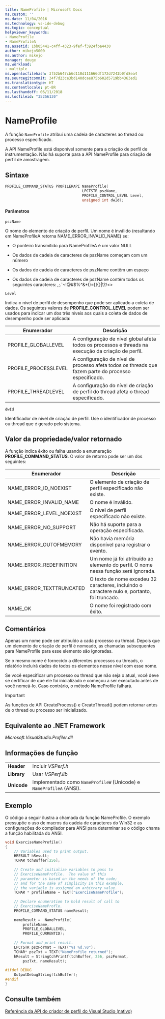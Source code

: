 ```yaml
---
title: NameProfile | Microsoft Docs
ms.custom: ''
ms.date: 11/04/2016
ms.technology: vs-ide-debug
ms.topic: conceptual
helpviewer_keywords:
- NameProfile
- NameProfileA
ms.assetid: 1bb05441-c4ff-4323-9fef-f3924fba4430
author: mikejo5000
ms.author: mikejo
manager: douge
ms.workload:
- multiple
ms.openlocfilehash: 3f52b647cb6d110d111666df172d7243b0fd8ea4
ms.sourcegitcommit: 34f7d23ce3bd140dcae875b602d5719bb4363ed1
ms.translationtype: HT
ms.contentlocale: pt-BR
ms.lasthandoff: 06/11/2018
ms.locfileid: "35256130"
---
```

# <a name="nameprofile"></a>NameProfile
A função `NameProfile` atribui uma cadeia de caracteres ao thread ou processo especificado.  
  
 A API NameProfile está disponível somente para a criação de perfil de instrumentação. Não há suporte para a API NameProfile para criação de perfil de amostragem.  
  
## <a name="syntax"></a>Sintaxe  
  
```cpp  
PROFILE_COMMAND_STATUS PROFILERAPI NameProfile(  
                                   LPCTSTR pszName,   
                                   PROFILE_CONTROL_LEVEL Level,  
                                   unsigned int dwId);  
```  
  
#### <a name="parameters"></a>Parâmetros  
 `pszName`  
  
 O nome do elemento de criação de perfil. Um nome é inválido (resultando em NameProfileA retorna NAME_ERROR_INVALID_NAME) se:  
  
-   O ponteiro transmitido para NameProfileA é um valor NULL  
  
-   Os dados de cadeia de caracteres de pszName começam com um número  
  
-   Os dados de cadeia de caracteres de pszName contêm um espaço  
  
-   Os dados de cadeia de caracteres de pszName contêm todos os seguintes caracteres: ,;.`~!@#$%^&*()=[]{}&#124;\\?/<>  
  
 `Level`  
  
 Indica o nível de perfil de desempenho que pode ser aplicado a coleta de dados. Os seguintes valores de **PROFILE_CONTROL_LEVEL** podem ser usados para indicar um dos três níveis aos quais a coleta de dados de desempenho pode ser aplicada:  
  
|Enumerador|Descrição|  
|----------------|-----------------|  
|PROFILE_GLOBALLEVEL|A configuração de nível global afeta todos os processos e threads na execução da criação de perfil.|  
|PROFILE_PROCESSLEVEL|A configuração de nível de processo afeta todos os threads que fazem parte do processo especificado.|  
|PROFILE_THREADLEVEL|A configuração do nível de criação de perfil do thread afeta o thread especificado.|  
  
 `dwId`  
  
 Identificador de nível de criação de perfil. Use o identificador de processo ou thread que é gerado pelo sistema.  
  
## <a name="property-valuereturn-value"></a>Valor da propriedade/valor retornado  
 A função indica êxito ou falha usando a enumeração **PROFILE_COMMAND_STATUS**. O valor de retorno pode ser um dos seguintes:  
  
|Enumerador|Descrição|  
|----------------|-----------------|  
|NAME_ERROR_ID_NOEXIST|O elemento de criação de perfil especificado não existe.|  
|NAME_ERROR_INVALID_NAME|O nome é inválido.|  
|NAME_ERROR_LEVEL_NOEXIST|O nível de perfil especificado não existe.|  
|NAME_ERROR_NO_SUPPORT|Não há suporte para a operação especificada.|  
|NAME_ERROR_OUTOFMEMORY|Não havia memória disponível para registrar o evento.|  
|NAME_ERROR_REDEFINITION|Um nome já foi atribuído ao elemento do perfil. O nome nessa função será ignorada.|  
|NAME_ERROR_TEXTTRUNCATED|O texto de nome excedeu 32 caracteres, incluindo o caractere nulo e, portanto, foi truncado.|  
|NAME_OK|O nome foi registrado com êxito.|  
  
## <a name="remarks"></a>Comentários  
 Apenas um nome pode ser atribuído a cada processo ou thread. Depois que um elemento de criação de perfil é nomeado, as chamadas subsequentes para NameProfile para esse elemento são ignoradas.  
  
 Se o mesmo nome é fornecido a diferentes processos ou threads, o relatório incluirá dados de todos os elementos nesse nível com esse nome.  
  
 Se você especificar um processo ou thread que não seja o atual, você deve se certificar de que ele foi inicializado e começou a ser executado antes de você nomeá-lo. Caso contrário, o método NameProfile falhará.  
  
> [!IMPORTANT]
>  As funções de API CreateProcess() e CreateThread() podem retornar antes de o thread ou processo ser inicializado.  
  
## <a name="net-framework-equivalent"></a>Equivalente ao .NET Framework  
 *Microsoft.VisualStudio.Profiler.dll*  
  
## <a name="function-information"></a>Informações de função  
  
|||  
|-|-|  
|**Header**|Incluir *VSPerf.h*|  
|**Library**|Usar *VSPerf.lib*|  
|**Unicode**|Implementado como `NameProfileW` (Unicode) e `NameProfileA` (ANSI).|  
  
## <a name="example"></a>Exemplo  
 O código a seguir ilustra a chamada da função NameProfile. O exemplo pressupõe o uso de macros da cadeia de caracteres do Win32 e as configurações do compilador para ANSI para determinar se o código chama a função habilitada do ANSI.  
  
```cpp  
void ExerciseNameProfile()  
{  
    // Variables used to print output.  
    HRESULT hResult;  
    TCHAR tchBuffer[256];  
  
    // Create and initialize variables to pass to   
    // ExerciseNameProfile.  The value of this   
    // parameter is based on the needs of the code;  
    // and for the sake of simplicity in this example,   
    // the variable is assigned an arbitrary value.  
    TCHAR * profileName = TEXT("ExerciseNameProfile");  
  
    // Declare enumeration to hold result of call to   
    // ExerciseNameProfle.  
    PROFILE_COMMAND_STATUS nameResult;  
  
    nameResult =  NameProfile(  
        profileName,  
        PROFILE_GLOBALLEVEL,  
        PROFILE_CURRENTID);  
  
    // Format and print result.  
    LPCTSTR pszFormat = TEXT("%s %d.\0");  
    TCHAR* pszTxt = TEXT("NameProfile returned");  
    hResult = StringCchPrintf(tchBuffer, 256, pszFormat,   
        pszTxt, nameResult);  
  
#ifdef DEBUG  
    OutputDebugString(tchBuffer);  
#endif  
}  
```  
  
## <a name="see-also"></a>Consulte também  
 [Referência da API do criador de perfil do Visual Studio (nativo)](../profiling/visual-studio-profiler-api-reference-native.md)